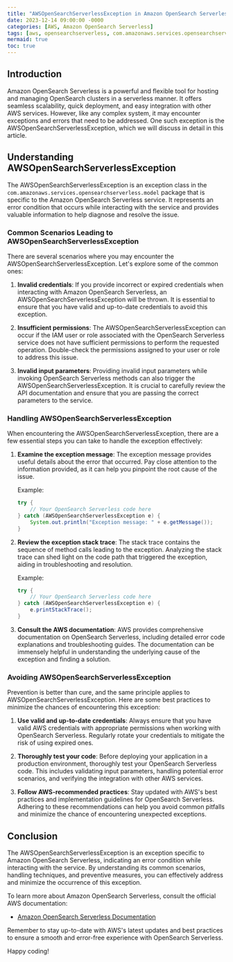 ```yaml
---
title: "AWSOpenSearchServerlessException in Amazon OpenSearch Serverless"
date: 2023-12-14 09:00:00 -0000
categories: [AWS, Amazon OpenSearch Serverless]
tags: [aws, opensearchserverless, com.amazonaws.services.opensearchserverless.model]
mermaid: true
toc: true
---
```



## Introduction

Amazon OpenSearch Serverless is a powerful and flexible tool for hosting and managing OpenSearch clusters in a serverless manner. It offers seamless scalability, quick deployment, and easy integration with other AWS services. However, like any complex system, it may encounter exceptions and errors that need to be addressed. One such exception is the AWSOpenSearchServerlessException, which we will discuss in detail in this article.

## Understanding AWSOpenSearchServerlessException

The AWSOpenSearchServerlessException is an exception class in the `com.amazonaws.services.opensearchserverless.model` package that is specific to the Amazon OpenSearch Serverless service. It represents an error condition that occurs while interacting with the service and provides valuable information to help diagnose and resolve the issue.

### Common Scenarios Leading to AWSOpenSearchServerlessException

There are several scenarios where you may encounter the AWSOpenSearchServerlessException. Let's explore some of the common ones:

1. **Invalid credentials**: If you provide incorrect or expired credentials when interacting with Amazon OpenSearch Serverless, an AWSOpenSearchServerlessException will be thrown. It is essential to ensure that you have valid and up-to-date credentials to avoid this exception.

2. **Insufficient permissions**: The AWSOpenSearchServerlessException can occur if the IAM user or role associated with the OpenSearch Serverless service does not have sufficient permissions to perform the requested operation. Double-check the permissions assigned to your user or role to address this issue.

3. **Invalid input parameters**: Providing invalid input parameters while invoking OpenSearch Serverless methods can also trigger the AWSOpenSearchServerlessException. It is crucial to carefully review the API documentation and ensure that you are passing the correct parameters to the service.

### Handling AWSOpenSearchServerlessException

When encountering the AWSOpenSearchServerlessException, there are a few essential steps you can take to handle the exception effectively:

1. **Examine the exception message**: The exception message provides useful details about the error that occurred. Pay close attention to the information provided, as it can help you pinpoint the root cause of the issue.

   Example:
   ```java
   try {
       // Your OpenSearch Serverless code here
   } catch (AWSOpenSearchServerlessException e) {
       System.out.println("Exception message: " + e.getMessage());
   }
   ```

2. **Review the exception stack trace**: The stack trace contains the sequence of method calls leading to the exception. Analyzing the stack trace can shed light on the code path that triggered the exception, aiding in troubleshooting and resolution.

   Example:
   ```java
   try {
       // Your OpenSearch Serverless code here
   } catch (AWSOpenSearchServerlessException e) {
       e.printStackTrace();
   }
   ```

3. **Consult the AWS documentation**: AWS provides comprehensive documentation on OpenSearch Serverless, including detailed error code explanations and troubleshooting guides. The documentation can be immensely helpful in understanding the underlying cause of the exception and finding a solution.

### Avoiding AWSOpenSearchServerlessException

Prevention is better than cure, and the same principle applies to AWSOpenSearchServerlessException. Here are some best practices to minimize the chances of encountering this exception:

1. **Use valid and up-to-date credentials**: Always ensure that you have valid AWS credentials with appropriate permissions when working with OpenSearch Serverless. Regularly rotate your credentials to mitigate the risk of using expired ones.

2. **Thoroughly test your code**: Before deploying your application in a production environment, thoroughly test your OpenSearch Serverless code. This includes validating input parameters, handling potential error scenarios, and verifying the integration with other AWS services.

3. **Follow AWS-recommended practices**: Stay updated with AWS's best practices and implementation guidelines for OpenSearch Serverless. Adhering to these recommendations can help you avoid common pitfalls and minimize the chance of encountering unexpected exceptions.

## Conclusion

The AWSOpenSearchServerlessException is an exception specific to Amazon OpenSearch Serverless, indicating an error condition while interacting with the service. By understanding its common scenarios, handling techniques, and preventive measures, you can effectively address and minimize the occurrence of this exception.

To learn more about Amazon OpenSearch Serverless, consult the official AWS documentation:

- [Amazon OpenSearch Serverless Documentation](https://docs.aws.amazon.com/opensearch-serverless/latest/developerguide/what-is.html)

Remember to stay up-to-date with AWS's latest updates and best practices to ensure a smooth and error-free experience with OpenSearch Serverless.

Happy coding!